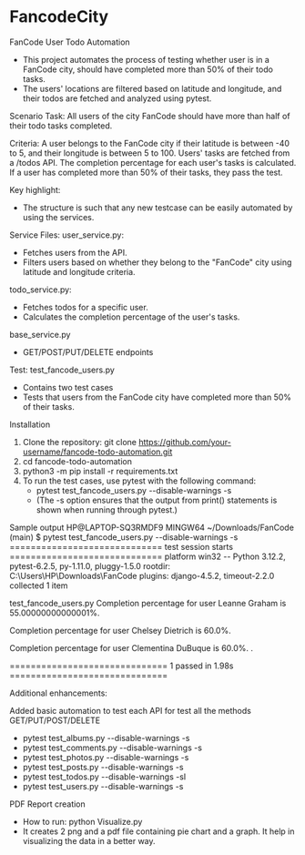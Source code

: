 # FancodeCity

FanCode User Todo Automation
- This project automates the process of testing whether user is in a FanCode city, should have completed more than 50% of their todo tasks. 
- The users' locations are filtered based on latitude and longitude, and their todos are fetched and analyzed using pytest.

Scenario
Task: All users of the city FanCode should have more than half of their todo tasks completed.

Criteria:
A user belongs to the FanCode city if their latitude is between -40 to 5, and their longitude is between 5 to 100.
Users' tasks are fetched from a /todos API.
The completion percentage for each user's tasks is calculated.
If a user has completed more than 50% of their tasks, they pass the test.

Key highlight:
- The structure is such that any new testcase can be easily automated by using the services.

Service Files:
  user_service.py:
  - Fetches users from the API.
  - Filters users based on whether they belong to the "FanCode" city using latitude and longitude criteria.
  
  todo_service.py:
  - Fetches todos for a specific user.
  - Calculates the completion percentage of the user's tasks.
  
  base_service.py
  - GET/POST/PUT/DELETE endpoints

Test:
test_fancode_users.py  
- Contains two test cases
- Tests that users from the FanCode city have completed more than 50% of their tasks.

Installation
1) Clone the repository: git clone https://github.com/your-username/fancode-todo-automation.git
2) cd fancode-todo-automation
3) python3 -m pip install -r requirements.txt
4) To run the test cases, use pytest with the following command:
   - pytest test_fancode_users.py --disable-warnings -s
   - (The -s option ensures that the output from print() statements is shown when running through pytest.)


Sample output
HP@LAPTOP-SQ3RMDF9 MINGW64 ~/Downloads/FanCode (main)
$ pytest test_fancode_users.py --disable-warnings -s
============================= test session starts =============================
platform win32 -- Python 3.12.2, pytest-6.2.5, py-1.11.0, pluggy-1.5.0
rootdir: C:\Users\HP\Downloads\FanCode
plugins: django-4.5.2, timeout-2.2.0
collected 1 item

test_fancode_users.py
Completion percentage for user Leanne Graham is 55.00000000000001%.

Completion percentage for user Chelsey Dietrich is 60.0%.

Completion percentage for user Clementina DuBuque is 60.0%.
.

============================== 1 passed in 1.98s ==============================


Additional enhancements:

Added basic automation to test each API for test all the methods GET/PUT/POST/DELETE
 - pytest test_albums.py --disable-warnings -s
 - pytest test_comments.py --disable-warnings -s
 - pytest test_photos.py --disable-warnings -s
 - pytest test_posts.py --disable-warnings -s
 - pytest test_todos.py --disable-warnings -sI 
 - pytest test_users.py --disable-warnings -s

PDF Report creation
- How to run: python Visualize.py
- It creates 2 png and a pdf file containing pie chart and a graph. It help in visualizing the data in a better way.
